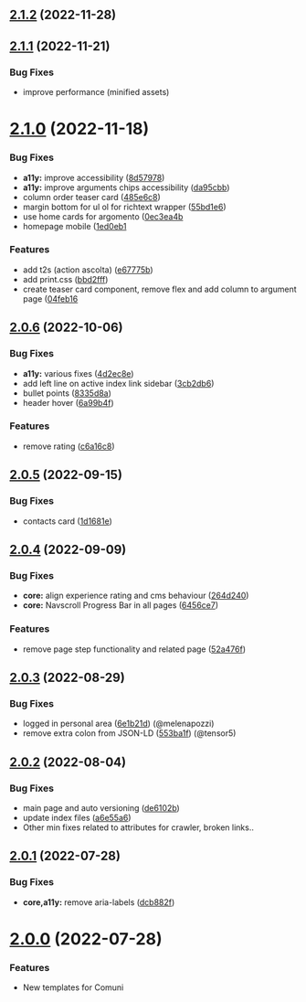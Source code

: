 ## [2.1.2](https://github.com/italia/design-comuni-pagine-statiche/compare/v2.1.1...v2.1.2) (2022-11-28)



## [2.1.1](https://github.com/italia/design-comuni-pagine-statiche/compare/v2.1.0...v2.1.1) (2022-11-21)


### Bug Fixes

* improve performance (minified assets)



# [2.1.0](https://github.com/italia/design-comuni-pagine-statiche/compare/v2.0.6...v2.1.0) (2022-11-18)


### Bug Fixes

* **a11y:** improve accessibility  ([8d57978](https://github.com/italia/design-comuni-pagine-statiche/commit/8d57978de32151d21577a3745d3f1225e8154fdb))
* **a11y:** improve arguments chips accessibility ([da95cbb](https://github.com/italia/design-comuni-pagine-statiche/commit/da95cbbdb8ce5fb8d5d48b05f26a823715b4279d))
* column order teaser card ([485e6c8](https://github.com/italia/design-comuni-pagine-statiche/commit/485e6c8e0af9f4596d295c75bab8dd68bf2e0881))
* margin bottom for ul ol for richtext wrapper ([55bd1e6](https://github.com/italia/design-comuni-pagine-statiche/commit/55bd1e6e54250a171e45b270e489b02e9b1a4d9c))
* use home cards for argomento ([0ec3ea4b](https://github.com/italia/design-comuni-pagine-statiche/commit/0ec3ea4ba162cddcfa03b91a66c9e2e9c855b600)
* homepage mobile ([1ed0eb1](https://github.com/italia/design-comuni-pagine-statiche/commit/1ed0eb1ae846d170f29c6c97d5e6ef164162860b)


### Features

* add t2s (action ascolta) ([e67775b](https://github.com/italia/design-comuni-pagine-statiche/commit/e67775b6475de6ab3cf9e9207ae9ec7c2f7045f8))
* add print.css ([bbd2fff](https://github.com/italia/design-comuni-pagine-statiche/commit/bbd2fffb2cb61499c1bbbe8fb327229e51aa2944))
* create teaser card component, remove flex and add column to argument page ([04feb16](https://github.com/italia/design-comuni-pagine-statiche/commit/04feb1662245ad4c586d8fcf4d79c05f52a0875c)



## [2.0.6](https://github.com/italia/design-comuni-pagine-statiche/compare/v2.0.5...v2.0.6) (2022-10-06)


### Bug Fixes

* **a11y:** various fixes ([4d2ec8e](https://github.com/italia/design-comuni-pagine-statiche/commit/4d2ec8ebb4257900bc53e9f083711a30e748852f))
* add left line on active index link sidebar ([3cb2db6](https://github.com/italia/design-comuni-pagine-statiche/commit/3cb2db6a298ccaf15532f742b6ffdf4c3ac867f9))
* bullet points ([8335d8a](https://github.com/italia/design-comuni-pagine-statiche/commit/8335d8ac1e6746dfe0a04dd00e6520e4c7e0ca13))
* header hover ([6a99b4f](https://github.com/italia/design-comuni-pagine-statiche/commit/6a99b4fe3f4b389cbe88888346a50f349652cbec))


### Features

* remove rating ([c6a16c8](https://github.com/italia/design-comuni-pagine-statiche/commit/c6a16c8ef7c943fb39102afb516809605c667b9a))



## [2.0.5](https://github.com/italia/design-comuni-pagine-statiche/compare/v2.0.4...v2.0.5) (2022-09-15)


### Bug Fixes

* contacts card ([1d1681e](https://github.com/italia/design-comuni-pagine-statiche/commit/1d1681e08312ecc56fe715fc1628c2383e17f4c3))



## [2.0.4](https://github.com/italia/design-comuni-pagine-statiche/compare/v2.0.3...v2.0.4) (2022-09-09)


### Bug Fixes

* **core:** align experience rating and cms behaviour ([264d240](https://github.com/italia/design-comuni-pagine-statiche/commit/264d240443747fc682bd07fea5fbb2f4295c628a))
* **core:** Navscroll Progress Bar in all pages ([6456ce7](https://github.com/italia/design-comuni-pagine-statiche/commit/6456ce7110097dfaf4563b7754ffa9cb033e06c8))


### Features

* remove page step functionality and related page ([52a476f](https://github.com/italia/design-comuni-pagine-statiche/commit/52a476f00812716b750f20109be5ad985f8ddf38))



## [2.0.3](https://github.com/italia/design-comuni-pagine-statiche/compare/v2.0.2...v2.0.3) (2022-08-29)


### Bug Fixes

* logged in personal area ([6e1b21d](https://github.com/italia/design-comuni-pagine-statiche/commit/6e1b21d5ed880e83bab7911b42657fdb1574bc6f)) (@melenapozzi)
* remove extra colon from JSON-LD ([553ba1f](https://github.com/italia/design-comuni-pagine-statiche/commit/553ba1f3701ba1aac51870b60481b61671c7c703)) (@tensor5)



## [2.0.2](https://github.com/italia/design-comuni-pagine-statiche/compare/v2.0.1...v2.0.2) (2022-08-04)


### Bug Fixes

* main page and auto versioning ([de6102b](https://github.com/italia/design-comuni-pagine-statiche/commit/de6102bd763413c82885b496361dbd7bab3d500c))
* update index files ([a6e55a6](https://github.com/italia/design-comuni-pagine-statiche/commit/a6e55a65435ad0da856ed0996a92179b2535f211))
* Other min fixes related to attributes for crawler, broken links..



## [2.0.1](https://github.com/italia/design-comuni-pagine-statiche/compare/v2.0.0...v2.0.1) (2022-07-28)


### Bug Fixes

* **core,a11y:** remove aria-labels ([dcb882f](https://github.com/italia/design-comuni-pagine-statiche/commit/dcb882f3a764a5283a79883952515acf3a24752a))



# [2.0.0](https://github.com/italia/design-comuni-pagine-statiche/compare/v1.0.0...v2.0.0) (2022-07-28)


### Features

* New templates for Comuni



